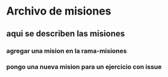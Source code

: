 # Archivo de misiones
## aqui se describen las misiones

### agregar una mision en la rama-misiones

### pongo una nueva mision para un ejercicio con issue